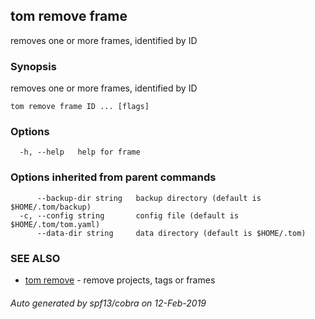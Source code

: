 ## tom remove frame

removes one or more frames, identified by ID

### Synopsis

removes one or more frames, identified by ID

```
tom remove frame ID ... [flags]
```

### Options

```
  -h, --help   help for frame
```

### Options inherited from parent commands

```
      --backup-dir string   backup directory (default is $HOME/.tom/backup)
  -c, --config string       config file (default is $HOME/.tom/tom.yaml)
      --data-dir string     data directory (default is $HOME/.tom)
```

### SEE ALSO

* [tom remove](tom_remove.md)	 - remove projects, tags or frames

###### Auto generated by spf13/cobra on 12-Feb-2019
